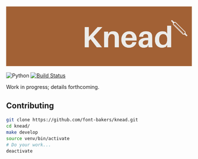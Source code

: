 ![Knead logo](docs/logo.png?raw=true "Title")

![Python](https://img.shields.io/badge/python-v3.6+-blue.svg)
[![Build Status](https://travis-ci.com/font-bakers/knead.svg?branch=master)](https://travis-ci.com/font-bakers/knead)

Work in progress; details forthcoming.

## Contributing

```bash
git clone https://github.com/font-bakers/knead.git
cd knead/
make develop
source venv/bin/activate
# Do your work...
deactivate
```
